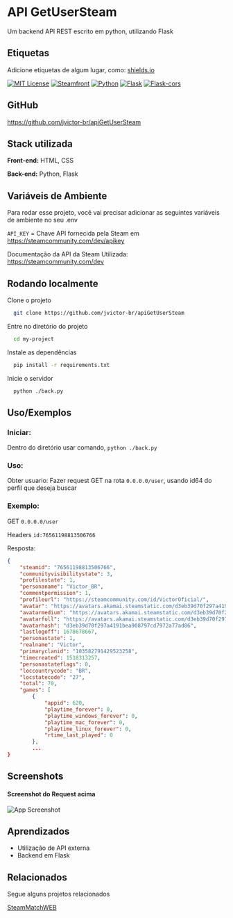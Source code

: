 # API GetUserSteam

Um backend API REST escrito em python, utilizando Flask

## Etiquetas

Adicione etiquetas de algum lugar, como: [shields.io](https://shields.io/)

[![MIT License](https://img.shields.io/badge/License-MIT-green.svg)](https://choosealicense.com/licenses/mit/)
[![Steamfront](https://img.shields.io/badge/steamfront-%200.1.0-green)](https://pypi.org/project/steamfront/)
[![Python](https://img.shields.io/badge/Python-%203.10.5-green)](https://www.python.org/downloads/release/python-3105/)
[![Flask](https://img.shields.io/badge/Flask-2.2.2-green)](https://flask.palletsprojects.com/en/2.2.x/)
[![Flask-cors](https://img.shields.io/badge/Flask--Cors-3.0.10-green)](https://pypi.org/project/Flask-Cors/)

## GitHub

https://github.com/jvictor-br/apiGetUserSteam

## Stack utilizada

**Front-end:** HTML, CSS

**Back-end:** Python, Flask

## Variáveis de Ambiente

Para rodar esse projeto, você vai precisar adicionar as seguintes variáveis de ambiente no seu .env

`API_KEY` = Chave API fornecida pela Steam em https://steamcommunity.com/dev/apikey

Documentação da API da Steam Utilizada: https://steamcommunity.com/dev

## Rodando localmente

Clone o projeto

```bash
  git clone https://github.com/jvictor-br/apiGetUserSteam
```

Entre no diretório do projeto

```bash
  cd my-project
```

Instale as dependências

```bash
  pip install -r requirements.txt
```

Inicie o servidor

```bash
  python ./back.py
```

## Uso/Exemplos

### Iniciar:

Dentro do diretório usar comando, `python ./back.py`

### Uso:

Obter usuario: Fazer request GET na rota `0.0.0.0/user`, usando id64 do perfil que deseja buscar

### Exemplo:

GET `0.0.0.0/user`

Headers `id:76561198813506766`

Resposta:

```JSON
{
    "steamid": "76561198813506766",
    "communityvisibilitystate": 3,
    "profilestate": 1,
    "personaname": "Victor_BR",
    "commentpermission": 1,
    "profileurl": "https://steamcommunity.com/id/VictorOficial/",
    "avatar": "https://avatars.akamai.steamstatic.com/d3eb39d70f297a4191bea908797cd7972a77ad86.jpg",
    "avatarmedium": "https://avatars.akamai.steamstatic.com/d3eb39d70f297a4191bea908797cd7972a77ad86_medium.jpg",
    "avatarfull": "https://avatars.akamai.steamstatic.com/d3eb39d70f297a4191bea908797cd7972a77ad86_full.jpg",
    "avatarhash": "d3eb39d70f297a4191bea908797cd7972a77ad86",
    "lastlogoff": 1678678667,
    "personastate": 1,
    "realname": "Victor",
    "primaryclanid": "103582791429523258",
    "timecreated": 1518313257,
    "personastateflags": 0,
    "loccountrycode": "BR",
    "locstatecode": "27",
    "total": 70,
    "games": [
        {
            "appid": 620,
            "playtime_forever": 0,
            "playtime_windows_forever": 0,
            "playtime_mac_forever": 0,
            "playtime_linux_forever": 0,
            "rtime_last_played": 0
        },
        ...
}
```

## Screenshots

#### Screenshot do Request acima

![App Screenshot](https://i.imgur.com/cjyfwTU.png)

## Aprendizados

- Utilização de API externa
- Backend em Flask

## Relacionados

Segue alguns projetos relacionados

[SteamMatchWEB](https://github.com/jvictor-br/SteamMatchWEB)
